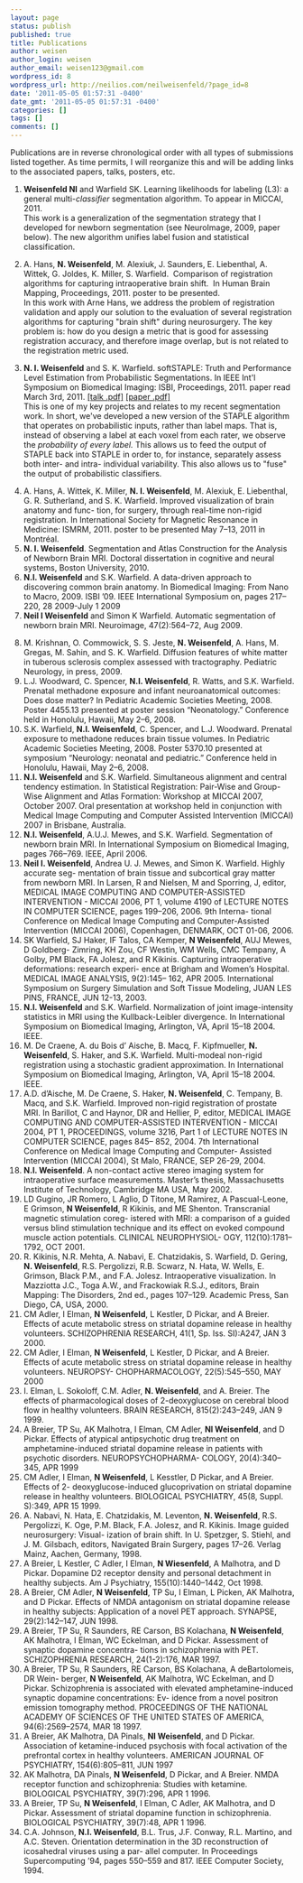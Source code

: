 ```yaml
---
layout: page
status: publish
published: true
title: Publications
author: weisen
author_login: weisen
author_email: weisen123@gmail.com
wordpress_id: 8
wordpress_url: http://neilios.com/neilweisenfeld/?page_id=8
date: '2011-05-05 01:57:31 -0400'
date_gmt: '2011-05-05 01:57:31 -0400'
categories: []
tags: []
comments: []
---
```

Publications are in reverse chronological order with all types of submissions listed together. As time permits, I will reorganize this and will be adding links to the associated papers, talks, posters, etc.

<ol>
<li><strong>Weisenfeld NI</strong> and Warfield SK. Learning likelihoods for labeling (L3): a general multi-<em>classifier</em> segmentation algorithm. To appear in MICCAI, 2011. 
<!-- <a href="http://neilweisenfeld.com/wp/wp-content/uploads/2011/09/weisenfeld-miccai2011-poster-small.png">[poster .png]</a> <a href="http://neilweisenfeld.com/wp/wp-content/uploads/2011/09/weisenfeld-miccai2011.pdf">[paper .pdf]</a> -->
<div class="explain">This work is a generalization of the segmentation strategy that I developed for newborn segmentation (see NeuroImage, 2009, paper below).  The new algorithm unifies label fusion and statistical classification.  <!-- See my <a title="Brain Segmentation" href="http://neilweisenfeld.com/wp/projects/brain-segmentation">project</a> page for more information about this work.--> </div></li></p> 
<li>A. Hans, <strong>N. Weisenfeld</strong>, M. Alexiuk, J. Saunders, E. Liebenthal, A. Wittek, G. Joldes, K. Miller, S. Warfield. &nbsp;Comparison of registration algorithms for capturing intraoperative brain shift. &nbsp;In Human Brain Mapping, Proceedings, 2011. poster to be presented.
<div class="explain">In this work with Arne Hans, we address the problem of registration validation and apply our solution to the evaluation of several registration algorithms for capturing "brain shift" during neurosurgery.  The key problem is: how do you design a metric that is good for assessing registration accuracy, and therefore image overlap, but is not related to the registration metric used.</div></li></p>
<div id="isbi2011">
<li><strong>N. I. Weisenfeld</strong> and S. K. Warfield. softSTAPLE: Truth and Performance Level Estimation from Probabilistic Segmentations. In IEEE Int'l Symposium on Biomedical Imaging: ISBI, Proceedings, 2011. paper read March 3rd, 2011. <a href="http://neilweisenfeld.com/wp/wp-content/uploads/2011/09/weisenfeld-isbi2011-talk.pdf">[talk .pdf]</a> <a href="http://neilweisenfeld.com/wp/wp-content/uploads/2011/09/weisenfeld-isbi2011.pdf">[paper .pdf]</a>
<div class="explain">This is one of my key projects and relates to my recent segmentation work.  In short, we've developed a new version of the STAPLE algorithm that operates on probabilistic inputs, rather than label maps.  That is, instead of observing a label at each voxel from each rater, we observe the <em>probability of every label.</em> This allows us to feed the output of STAPLE back into STAPLE in order to, for instance, separately assess both inter- and intra- individual variability.  This also allows us to "fuse" the output of probabilistic classifiers.  <!-- See my <a title="Probabilistic Label Fusion" href="http://neilweisenfeld.com/wp/projects/softstaple">project</a> page for more information. --></div></li>
</div></p>
<li>A. Hans, A. Wittek, K. Miller, <strong>N. I. Weisenfeld</strong>, M. Alexiuk, E. Liebenthal, G. R. Sutherland, and S. K. Warfield. Improved visualization of brain anatomy and func- tion, for surgery, through real-time non-rigid registration. In International Society for Magnetic Resonance in Medicine: ISMRM, 2011. poster to be presented May 7&ndash;13, 2011 in Montr&eacute;al.</li>
<li><strong>N. I. Weisenfeld</strong>. Segmentation and Atlas Construction for the Analysis of Newborn Brain MRI. Doctoral dissertation in cognitive and neural systems, Boston University, 2010.</li>
<li><strong>N.I. Weisenfeld</strong> and S.K. Warfield.	A data-driven approach to discovering common brain anatomy. In Biomedical Imaging: From Nano to Macro, 2009. ISBI &rsquo;09. IEEE International Symposium on, pages 217&ndash;220, 28 2009-July 1 2009</li>
<div id="ni2009">
<li><strong>Neil I Weisenfeld</strong> and Simon K Warfield. Automatic segmentation of newborn brain MRI. Neuroimage, 47(2):564&ndash;72, Aug 2009. <!-- <a href="http://neilweisenfeld.com/wp/wp-content/uploads/2011/09/Weisenfeld-Automatic-segmentation-of-newborn-brain-Neuroimage2009.pdf">[pdf]</a>--> </li>
</div></p>
<li>M. Krishnan, O. Commowick, S. S. Jeste, <strong>N. Weisenfeld</strong>, A. Hans, M. Gregas, M. Sahin, and S. K. Warfield. Diffusion features of white matter in tuberous sclerosis complex assessed with tractography. Pediatric Neurology, in press, 2009.</li>
<li>L.J. Woodward, C. Spencer, <strong>N.I. Weisenfeld</strong>, R. Watts, and S.K. Warfield. Prenatal methadone exposure and infant neuroanatomical outcomes: Does dose matter? In Pediatric Academic Societies Meeting, 2008.	Poster 4455.13 presented at poster session &ldquo;Neonatology.&rdquo; Conference held in Honolulu, Hawaii, May 2&ndash;6, 2008.</li>
<li>S.K. Warfield, <strong>N.I. Weisenfeld</strong>, C. Spencer, and L.J. Woodward. Prenatal exposure to methadone reduces brain tissue volumes. In Pediatric Academic Societies Meeting, 2008. Poster 5370.10 presented at symposium &ldquo;Neurology: neonatal and pediatric.&rdquo; Conference held in Honolulu, Hawaii, May 2&ndash;6, 2008.</li>
<li><strong>N.I. Weisenfeld</strong> and S.K. Warfield.	Simultaneous alignment and central tendency estimation.	In Statistical Registration: Pair-Wise and Group-Wise Alignment and Atlas Formation: Workshop at MICCAI 2007, October 2007.	Oral presentation at workshop held in conjunction with Medical Image Computing and Computer Assisted Intervention (MICCAI) 2007 in Brisbane, Australia.</li>
<li><strong>N.I. Weisenfeld</strong>, A.U.J. Mewes, and S.K. Warfield. Segmentation of newborn brain MRI. In International Symposium on Biomedical Imaging, pages 766&ndash;769. IEEE, April 2006.</li>
<li><strong>Neil I. Weisenfeld</strong>, Andrea U. J. Mewes, and Simon K. Warfield. Highly accurate seg- mentation of brain tissue and subcortical gray matter from newborn MRI. In Larsen, R and Nielsen, M and Sporring, J, editor, MEDICAL IMAGE COMPUTING AND COMPUTER-ASSISTED INTERVENTION - MICCAI 2006, PT 1, volume 4190 of LECTURE NOTES IN COMPUTER SCIENCE, pages 199&ndash;206, 2006.	9th Interna- tional Conference on Medical Image Computing and Computer-Assisted Intervention (MICCAI 2006), Copenhagen, DENMARK, OCT 01-06, 2006.</li>
<li>SK Warfield, SJ Haker, IF Talos, CA Kemper, <strong>N Weisenfeld</strong>, AUJ Mewes, D Goldberg- Zimring, KH Zou, CF Westin, WM Wells, CMC Tempany, A Golby, PM Black, FA Jolesz, and R Kikinis.	Capturing intraoperative deformations: research experi- ence at Brigham and Women&rsquo;s Hospital.	MEDICAL IMAGE ANALYSIS, 9(2):145&ndash; 162, APR 2005.	International Symposium on Surgery Simulation and Soft Tissue Modeling, JUAN LES PINS, FRANCE, JUN 12-13, 2003.</li>
<li><strong>N.I. Weisenfeld</strong> and S.K. Warfield. Normalization of joint image-intensity statistics in MRI using the Kullback-Leibler divergence. In International Symposium on Biomedical Imaging, Arlington, VA, April 15&ndash;18 2004. IEEE.</li>
<li>M. De Craene, A. du Bois d&rsquo; Aische, B. Macq, F. Kipfmueller, <strong>N. Weisenfeld</strong>, S. Haker, and S.K. Warfield.	Multi-modeal non-rigid registration using a stochastic gradient approximation.	In International Symposium on Biomedical Imaging, Arlington, VA, April 15&ndash;18 2004. IEEE.</li>
<li>A.D. d&rsquo;Aische, M. De Craene, S. Haker, <strong>N. Weisenfeld</strong>, C. Tempany, B. Macq, and S.K. Warfield. Improved non-rigid registration of prostate MRI. In Barillot, C and Haynor, DR and Hellier, P, editor, MEDICAL IMAGE COMPUTING AND COMPUTER-ASSISTED INTERVENTION - MICCAI 2004, PT 1, PROCEEDINGS, volume 3216, Part 1 of LECTURE NOTES IN COMPUTER SCIENCE, pages 845&ndash; 852, 2004. 7th International Conference on Medical Image Computing and Computer- Assisted Intervention (MICCAI 2004), St Malo, FRANCE, SEP 26-29, 2004.</li>
<li><strong>N.I. Weisenfeld</strong>. A non-contact active stereo imaging system for intraoperative surface measurements. Master&rsquo;s thesis, Massachusetts Institute of Technology, Cambridge MA USA, May 2002.</li>
<li>LD Gugino, JR Romero, L Aglio, D Titone, M Ramirez, A Pascual-Leone, E Grimson, <strong>N Weisenfeld</strong>, R Kikinis, and ME Shenton. Transcranial magnetic stimulation coreg- istered with MRI: a comparison of a guided versus blind stimulation technique and its effect on evoked compound muscle action potentials. CLINICAL NEUROPHYSIOL- OGY, 112(10):1781&ndash;1792, OCT 2001.</li>
<li>R. Kikinis, N.R. Mehta, A. Nabavi, E. Chatzidakis, S. Warfield, D. Gering, <strong>N. Weisenfeld</strong>, R.S. Pergolizzi, R.B. Scwarz, N. Hata, W. Wells, E. Grimson, Black P.M., and F.A. Jolesz. Intraoperative visualization. In Mazziotta J.C., Toga A.W., and Frackowiak&nbsp;R.S.J., editors, Brain Mapping: The Disorders, 2nd ed., pages 107&ndash;129. Academic Press, San Diego, CA, USA, 2000.</li>
<li>CM Adler, I Elman, <strong>N Weisenfeld</strong>, L Kestler, D Pickar, and A Breier. Effects of acute metabolic stress on striatal dopamine release in healthy volunteers. SCHIZOPHRENIA RESEARCH, 41(1, Sp. Iss. SI):A247, JAN 3 2000.</li>
<li>CM Adler, I Elman, <strong>N Weisenfeld</strong>, L Kestler, D Pickar, and A Breier. Effects of acute metabolic stress on striatal dopamine release in healthy volunteers.	NEUROPSY- CHOPHARMACOLOGY, 22(5):545&ndash;550, MAY 2000</li>
<li>I. Elman, L. Sokoloff, C.M. Adler, <strong>N. Weisenfeld</strong>, and A. Breier.	The effects of pharmacological doses of 2-deoxyglucose on cerebral blood flow in healthy volunteers. BRAIN RESEARCH, 815(2):243&ndash;249, JAN 9 1999.</li>
<li>A Breier, TP Su, AK Malhotra, I Elman, CM Adler, <strong>NI Weisenfeld</strong>, and D Pickar. Effects of atypical antipsychotic drug treatment on amphetamine-induced striatal dopamine release in patients with psychotic disorders.	NEUROPSYCHOPHARMA- COLOGY, 20(4):340&ndash;345, APR 1999</li>
<li>CM Adler, I Elman, <strong>N Weisenfeld</strong>, L Kesstler, D Pickar, and A Breier. Effects of 2- deoxyglucose-induced glucoprivation on striatal dopamine release in healthy volunteers. BIOLOGICAL PSYCHIATRY, 45(8, Suppl. S):349, APR 15 1999.</li>
<li>A. Nabavi, N. Hata, E. Chatzidakis, M. Leventon, <strong>N. Weisenfeld</strong>, R.S. Pergolizzi, K. Oge, P.M. Black, F.A. Jolesz, and R. Kikinis. Image guided neurosurgery: Visual- ization of brain shift. In U. Spetzger, S. Stiehl, and J. M. Gilsbach, editors, Navigated Brain Surgery, pages 17&ndash;26. Verlag Mainz, Aachen, Germany, 1998.</li>
<li>A Breier, L Kestler, C Adler, I Elman, <strong>N Wiesenfeld</strong>, A Malhotra, and D Pickar. Dopamine D2 receptor density and personal detachment in healthy subjects.	Am J Psychiatry, 155(10):1440&ndash;1442, Oct 1998.</li>
<li>A Breier, CM Adler, <strong>N Weisenfeld</strong>, TP Su, I Elman, L Picken, AK Malhotra, and D Pickar.	Effects of NMDA antagonism on striatal dopamine release in healthy subjects: Application of a novel PET approach.	SYNAPSE, 29(2):142&ndash;147, JUN 1998.</li>
<li>A Breier, TP Su, R Saunders, RE Carson, BS Kolachana, <strong>N Weisenfeld</strong>, AK Malhotra, I Elman, WC Eckelman, and D Pickar. Assessment of synaptic dopamine concentra- tions in schizophrenia with PET. SCHIZOPHRENIA RESEARCH, 24(1-2):176, MAR 1997.</li>
<li>A Breier, TP Su, R Saunders, RE Carson, BS Kolachana, A deBartolomeis, DR Wein- berger, <strong>N Weisenfeld</strong>, AK Malhotra, WC Eckelman, and D Pickar. Schizophrenia is associated with elevated amphetamine-induced synaptic dopamine concentrations: Ev- idence from a novel positron emission tomography method. PROCEEDINGS OF THE NATIONAL ACADEMY OF SCIENCES OF THE UNITED STATES OF AMERICA, 94(6):2569&ndash;2574, MAR 18 1997.</li>
<li>A Breier, AK Malhotra, DA Pinals, <strong>NI Weisenfeld</strong>, and D Pickar.	Association of ketamine-induced psychosis with focal activation of the prefrontal cortex in healthy volunteers. AMERICAN JOURNAL OF PSYCHIATRY, 154(6):805&ndash;811, JUN 1997</li>
<li>AK Malhotra, DA Pinals, <strong>N Weisenfeld</strong>, D Pickar, and A Breier.	NMDA receptor function and schizophrenia: Studies with ketamine.	BIOLOGICAL PSYCHIATRY, 39(7):296, APR 1 1996.</li>
<li>A Breier, TP Su, <strong>N Weisenfeld</strong>, I Elman, C Adler, AK Malhotra, and D Pickar. Assessment of striatal dopamine function in schizophrenia.	BIOLOGICAL PSYCHIATRY, 39(7):48, APR 1 1996.</li>
<li>C.A. Johnson, <strong>N.I. Weisenfeld</strong>, B.L. Trus, J.F. Conway, R.L. Martino, and A.C. Steven. Orientation determination in the 3D reconstruction of icosahedral viruses using a par- allel computer. In Proceedings Supercomputing &rsquo;94, pages 550&ndash;559 and 817. IEEE Computer Society, 1994.</li><br />
</ol><br />
